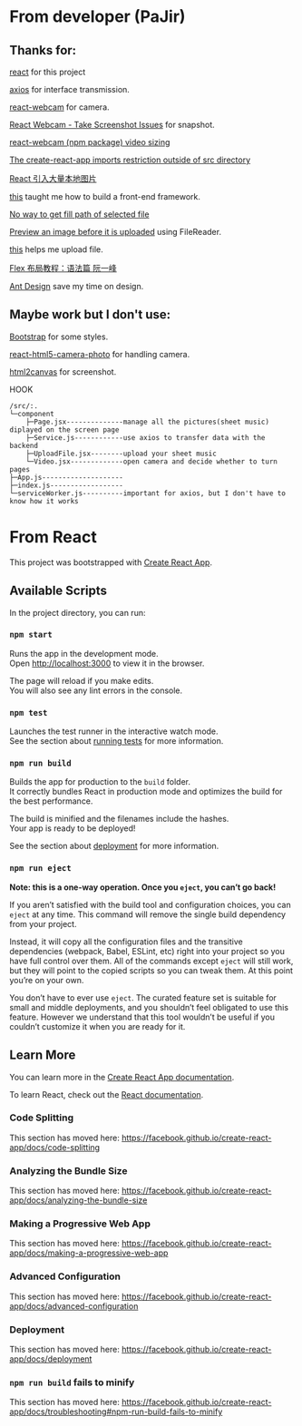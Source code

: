 # From developer (PaJir)

## Thanks for:

[react](reactjs.org) for this project

[axios](https://www.npmjs.com/package/axios) for interface transmission. 

[react-webcam](https://github.com/mozmorris/react-webcam) for camera.

[React Webcam - Take Screenshot Issues](https://stackoverflow.com/questions/39312341/react-webcam-take-screenshot-issues) for snapshot. 

[react-webcam (npm package) video sizing](https://stackoverflow.com/questions/55920961/react-webcam-npm-package-video-sizing)

[The create-react-app imports restriction outside of src directory](https://stackoverflow.com/questions/44114436/the-create-react-app-imports-restriction-outside-of-src-directory)

[React 引入大量本地图片](https://segmentfault.com/q/1010000009641349)

[this](https://www.howtoing.com/how-to-build-a-modern-web-application-to-manage-customer-information-with-django-and-react-on-ubuntu-18-04) taught me how to build a front-end framework. 

[No way to get fill path of selected file](https://stackoverflow.com/questions/15201071/how-to-get-full-path-of-selected-file-on-change-of-input-type-file-using-jav)

[Preview an image before it is uploaded](https://stackoverflow.com/questions/4459379/preview-an-image-before-it-is-uploaded) using FileReader. 

[this](https://www.geeksforgeeks.org/file-uploading-in-react-js/) helps me upload file.

[Flex 布局教程：语法篇 阮一峰](http://www.ruanyifeng.com/blog/2015/07/flex-grammar.html)

[Ant Design](https://ant.design/components/overview-cn/) save my time on design. 

## Maybe work but I don't use:

[Bootstrap](https://getbootstrap.com/) for some styles. 

[react-html5-camera-photo](https://www.npmjs.com/package/react-html5-camera-photo) for handling camera. 

[html2canvas](https://github.com/niklasvh/html2canvas/) for screenshot. 

HOOK

```
/src/:.
└─component
    ├─Page.jsx--------------manage all the pictures(sheet music) diplayed on the screen page
    ├─Service.js------------use axios to transfer data with the backend
    ├─UploadFile.jsx--------upload your sheet music
    └─Video.jsx-------------open camera and decide whether to turn pages
├─App.js--------------------
├─index.js------------------
└─serviceWorker.js----------important for axios, but I don't have to know how it works
```

# From React

This project was bootstrapped with [Create React App](https://github.com/facebook/create-react-app).

## Available Scripts

In the project directory, you can run:

### `npm start`

Runs the app in the development mode.<br />
Open [http://localhost:3000](http://localhost:3000) to view it in the browser.

The page will reload if you make edits.<br />
You will also see any lint errors in the console.

### `npm test`

Launches the test runner in the interactive watch mode.<br />
See the section about [running tests](https://facebook.github.io/create-react-app/docs/running-tests) for more information.

### `npm run build`

Builds the app for production to the `build` folder.<br />
It correctly bundles React in production mode and optimizes the build for the best performance.

The build is minified and the filenames include the hashes.<br />
Your app is ready to be deployed!

See the section about [deployment](https://facebook.github.io/create-react-app/docs/deployment) for more information.

### `npm run eject`

**Note: this is a one-way operation. Once you `eject`, you can’t go back!**

If you aren’t satisfied with the build tool and configuration choices, you can `eject` at any time. This command will remove the single build dependency from your project.

Instead, it will copy all the configuration files and the transitive dependencies (webpack, Babel, ESLint, etc) right into your project so you have full control over them. All of the commands except `eject` will still work, but they will point to the copied scripts so you can tweak them. At this point you’re on your own.

You don’t have to ever use `eject`. The curated feature set is suitable for small and middle deployments, and you shouldn’t feel obligated to use this feature. However we understand that this tool wouldn’t be useful if you couldn’t customize it when you are ready for it.

## Learn More

You can learn more in the [Create React App documentation](https://facebook.github.io/create-react-app/docs/getting-started).

To learn React, check out the [React documentation](https://reactjs.org/).

### Code Splitting

This section has moved here: https://facebook.github.io/create-react-app/docs/code-splitting

### Analyzing the Bundle Size

This section has moved here: https://facebook.github.io/create-react-app/docs/analyzing-the-bundle-size

### Making a Progressive Web App

This section has moved here: https://facebook.github.io/create-react-app/docs/making-a-progressive-web-app

### Advanced Configuration

This section has moved here: https://facebook.github.io/create-react-app/docs/advanced-configuration

### Deployment

This section has moved here: https://facebook.github.io/create-react-app/docs/deployment

### `npm run build` fails to minify

This section has moved here: https://facebook.github.io/create-react-app/docs/troubleshooting#npm-run-build-fails-to-minify
